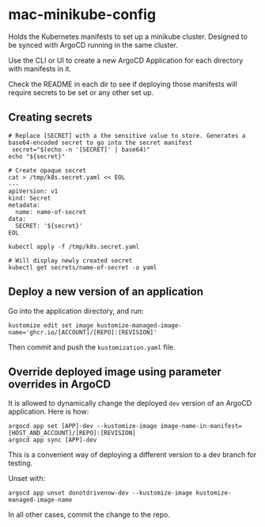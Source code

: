 # mac-minikube-config

Holds the Kubernetes manifests to set up a minikube cluster. Designed to be synced with ArgoCD running in the same
cluster.

Use the CLI or UI to create a new ArgoCD Application for each directory with manifests in it.

Check the README in each dir to see if deploying those manifests will require secrets to be set or any other set up.

## Creating secrets

```shell
# Replace [SECRET] with a the sensitive value to store. Generates a base64-encoded secret to go into the secret manifest
 secret="$(echo -n '[SECRET]' | base64)"
echo "${secret}"

# Create opaque secret
cat > /tmp/k8s.secret.yaml << EOL
---
apiVersion: v1
kind: Secret
metadata:
  name: name-of-secret
data:
  SECRET: '${secret}'
EOL

kubectl apply -f /tmp/k8s.secret.yaml

# Will display newly created secret
kubectl get secrets/name-of-secret -o yaml
```

## Deploy a new version of an application

Go into the application directory, and run:

```shell
kustomize edit set image kustomize-managed-image-name='ghcr.io/[ACCOUNT]/[REPO]:[REVISION]'
```

Then commit and push the `kustomization.yaml` file.

## Override deployed image using parameter overrides in ArgoCD

It is allowed to dynamically change the deployed `dev` version of an ArgoCD application. Here is how:

```shell
argocd app set [APP]-dev --kustomize-image image-name-in-manifest=[HOST_AND_ACCOUNT]/[REPO]:[REVISION]
argocd app sync [APP]-dev
```

This is a convenient way of deploying a different version to a dev branch for testing.

Unset with:

```shell
argocd app unset donotdrivenow-dev --kustomize-image kustomize-managed-image-name
```

In all other cases, commit the change to the repo.
